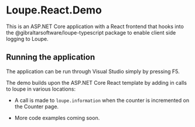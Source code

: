 # Loupe.React.Demo

This is an ASP.NET Core application with a React frontend that hooks into the @gibraltarsoftware/loupe-typescript package to enable client side logging to Loupe.

## Running the application

The application can be run through Visual Studio simply by pressing F5. 

The demo builds upon the ASP.NET Core React template by adding in calls to loupe in various locations:

* A call is made to <code>loupe.information</code> when the counter is incremented on the Counter page.

* More code examples coming soon.